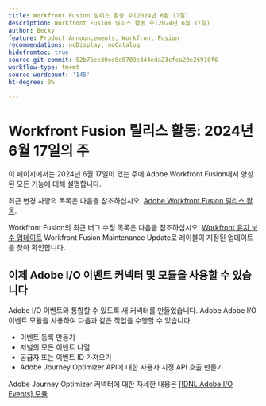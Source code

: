 ```yaml
---
title: Workfront Fusion 릴리스 활동 주(2024년 6월 17일)
description: Workfront Fusion 릴리스 활동 주(2024년 6월 17일)
author: Becky
feature: Product Announcements, Workfront Fusion
recommendations: noDisplay, noCatalog
hidefromtoc: true
source-git-commit: 52b75ce30ed8e0709e344eda23cfea20e26910f6
workflow-type: tm+mt
source-wordcount: '145'
ht-degree: 0%

---
```


# Workfront Fusion 릴리스 활동: 2024년 6월 17일의 주

이 페이지에서는 2024년 6월 17일이 있는 주에 Adobe Workfront Fusion에서 향상된 모든 기능에 대해 설명합니다.

최근 변경 사항의 목록은 다음을 참조하십시오. [Adobe Workfront Fusion 릴리스 활동](../../../product-announcements/product-releases/fusion-release-activity/fusion-release-activity.md).

Workfront Fusion의 최근 버그 수정 목록은 다음을 참조하십시오. [Workfront 유지 보수 업데이트](https://experienceleague.adobe.com/docs/workfront-known-issues/releases/current-updates.html) Workfront Fusion Maintenance Update로 레이블이 지정된 업데이트를 찾아 확인합니다.

## 이제 Adobe I/O 이벤트 커넥터 및 모듈을 사용할 수 있습니다

Adobe I/O 이벤트와 통합할 수 있도록 새 커넥터를 만들었습니다. Adobe Adobe I/O 이벤트 모듈을 사용하여 다음과 같은 작업을 수행할 수 있습니다.

* 이벤트 등록 만들기
* 저널의 모든 이벤트 나열
* 공급자 또는 이벤트 ID 가져오기
* Adobe Journey Optimizer API에 대한 사용자 지정 API 호출 만들기

Adobe Journey Optimizer 커넥터에 대한 자세한 내용은 [[!DNL Adobe I/O Events] 모듈](/help/quicksilver/workfront-fusion/apps-and-their-modules/adobe-io-events-modules.md).